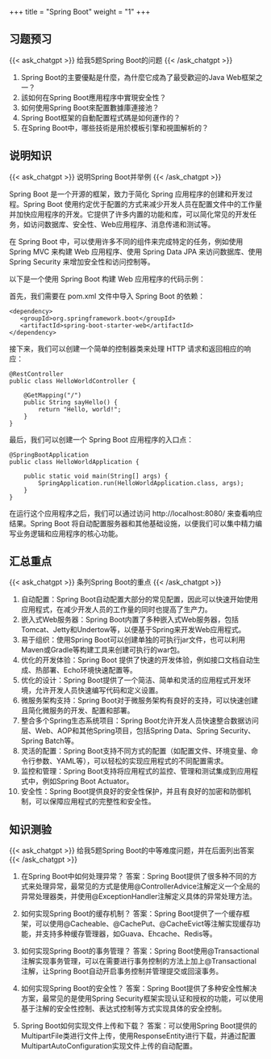 +++
title = "Spring Boot"
weight = "1"
+++
## 习题预习
{{< ask_chatgpt >}}
给我5题Spring Boot的问题
{{< /ask_chatgpt >}}



1. Spring Boot的主要優點是什麼，為什麼它成為了最受歡迎的Java Web框架之一？
2. 該如何在Spring Boot應用程序中實現安全性？
3. 如何使用Spring Boot來配置數據庫連接池？
4. Spring Boot框架的自動配置程式碼是如何運作的？
5. 在Spring Boot中，哪些技術是用於模板引擎和視圖解析的？   

## 说明知识
{{< ask_chatgpt >}}
说明Spring Boot并举例
{{< /ask_chatgpt >}}



Spring Boot 是一个开源的框架，致力于简化 Spring 应用程序的创建和开发过程。Spring Boot 使用约定优于配置的方式来减少开发人员在配置文件中的工作量并加快应用程序的开发。它提供了许多内置的功能和库，可以简化常见的开发任务，如访问数据库、安全性、Web应用程序、消息传递和测试等。

在 Spring Boot 中，可以使用许多不同的组件来完成特定的任务，例如使用 Spring MVC 来构建 Web 应用程序、使用 Spring Data JPA 来访问数据库、使用 Spring Security 来增加安全性和访问控制等。

以下是一个使用 Spring Boot 构建 Web 应用程序的代码示例：

首先，我们需要在 pom.xml 文件中导入 Spring Boot 的依赖：

```
<dependency>
   <groupId>org.springframework.boot</groupId>
   <artifactId>spring-boot-starter-web</artifactId>
</dependency>
```

接下来，我们可以创建一个简单的控制器类来处理 HTTP 请求和返回相应的响应：

```
@RestController
public class HelloWorldController {

    @GetMapping("/")
    public String sayHello() {
        return "Hello, world!";
    }
}
```

最后，我们可以创建一个 Spring Boot 应用程序的入口点：

```
@SpringBootApplication
public class HelloWorldApplication {

    public static void main(String[] args) {
        SpringApplication.run(HelloWorldApplication.class, args);
    }
}
```

在运行这个应用程序之后，我们可以通过访问 http://localhost:8080/ 来查看响应结果。Spring Boot 将自动配置服务器和其他基础设施，以便我们可以集中精力编写业务逻辑和应用程序的核心功能。   

## 汇总重点
{{< ask_chatgpt >}}
条列Spring Boot的重点
{{< /ask_chatgpt >}}



1. 自动配置：Spring Boot自动配置大部分的常见配置，因此可以快速开始使用应用程式，在减少开发人员的工作量的同时也提高了生产力。
2. 嵌入式Web服务器：Spring Boot内置了多种嵌入式Web服务器，包括Tomcat、Jetty和Undertow等，以便基于Spring来开发Web应用程式。
3. 易于组织：使用Spring Boot可以创建单独的可执行jar文件，也可以利用Maven或Gradle等构建工具来创建可执行的war包。
4. 优化的开发体验：Spring Boot 提供了快速的开发体验，例如接口文档自动生成、热部署、Echo环境快速配置等。
5. 优化的设计：Spring Boot提供了一个简洁、简单和灵活的应用程式开发环境，允许开发人员快速编写代码和定义设置。
6. 微服务架构支持：Spring Boot对于微服务架构有良好的支持，可以快速创建且简化微服务的开发、配置和部署。
7. 整合多个Spring生态系统项目：Spring Boot允许开发人员快速整合数据访问层、Web、AOP和其他Spring项目，包括Spring Data、Spring Security、Spring Batch等。
8. 灵活的配置：Spring Boot支持不同方式的配置（如配置文件、环境变量、命令行参数、YAML等），可以轻松的实现应用程式的不同配置需求。
9. 监控和管理：Spring Boot支持将应用程式的监控、管理和测试集成到应用程式中，例如Spring Boot Actuator。
10. 安全性：Spring Boot提供良好的安全性保护，并且有良好的加密和防御机制，可以保障应用程式的完整性和安全性。   

## 知识测验
{{< ask_chatgpt >}}
给我5题Spring Boot的中等难度问题，并在后面列出答案
{{< /ask_chatgpt >}}



1. 在Spring Boot中如何处理异常？
答案：Spring Boot提供了很多种不同的方式来处理异常，最常见的方式是使用@ControllerAdvice注解定义一个全局的异常处理器类，并使用@ExceptionHandler注解定义具体的异常处理方法。

2. 如何实现Spring Boot的缓存机制？
答案：Spring Boot提供了一个缓存框架，可以使用@Cacheable、@CachePut、@CacheEvict等注解实现缓存功能，并支持多种缓存管理器，如Guava、Ehcache、Redis等。

3. 如何实现Spring Boot的事务管理？
答案：Spring Boot使用@Transactional注解实现事务管理，可以在需要进行事务控制的方法上加上@Transactional注解，让Spring Boot自动开启事务控制并管理提交或回滚事务。

4. 如何实现Spring Boot的安全性？
答案：Spring Boot提供了多种安全性解决方案，最常见的是使用Spring Security框架实现认证和授权的功能，可以使用基于注解的安全性控制、表达式控制等方式实现具体的安全控制。

5. Spring Boot如何实现文件上传和下载？
答案：可以使用Spring Boot提供的MultipartFile类进行文件上传，使用ResponseEntity进行下载，并通过配置MultipartAutoConfiguration实现文件上传的自动配置。   

